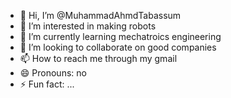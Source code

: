 - 👋 Hi, I’m @MuhammadAhmdTabassum
- 👀 I’m interested in making robots
- 🌱 I’m currently learning mechatroics engineering
- 💞️ I’m looking to collaborate on good companies
- 📫 How to reach me through my gmail
- 😄 Pronouns: no
- ⚡ Fun fact: ...

<!---
MuhammadAhmdTabassum/MuhammadAhmdTabassum is a ✨ special ✨ repository because its `README.md` (this file) appears on your GitHub profile.
You can click the Preview link to take a look at your changes.
--->
